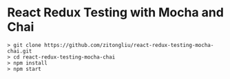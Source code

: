 # React Redux Testing with Mocha and Chai

```
> git clone https://github.com/zitongliu/react-redux-testing-mocha-chai.git
> cd react-redux-testing-mocha-chai
> npm install
> npm start
```
